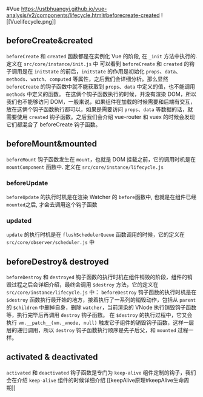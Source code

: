 #Vue
https://ustbhuangyi.github.io/vue-analysis/v2/components/lifecycle.html#beforecreate-created
![[Vuelifecycle.png]]
## beforeCreate&created
`beforeCreate` 和 `created` 函数都是在实例化 Vue 的阶段, 在 `_init` 方法中执行的. 定义在 `src/core/instance/init.js` 中
可以看到 `beforeCreate` 和 `created` 的钩子调用是在 `initState` 的前后，`initState` 的作用是初始化 `props`、`data`、`methods`、`watch`、`computed` 等属性，之后我们会详细分析。那么显然 `beforeCreate` 的钩子函数中就不能获取到 `props`、`data` 中定义的值，也不能调用 `methods` 中定义的函数。
在这俩个钩子函数执行的时候，并没有渲染 DOM，所以我们也不能够访问 DOM，一般来说，如果组件在加载的时候需要和后端有交互，放在这俩个钩子函数执行都可以，如果是需要访问 `props`、`data` 等数据的话，就需要使用 `created` 钩子函数。之后我们会介绍 vue-router 和 vuex 的时候会发现它们都混合了 beforeCreate 钩子函数。

## beforeMount&mounted
`beforeMount` 钩子函数发生在 `mount`，也就是 DOM 挂载之前，它的调用时机是在 `mountComponent` 函数中. 定义在 `src/core/instance/lifecycle.js`
### beforeUpdate
`beforeUpdate` 的执行时机是在渲染 Watcher 的 `before`函数中, 也就是在组件已经 `mounted`之后, 才会去调用这个钩子函数
### updated
`update` 的执行时机是在 `flushSchedulerQueue` 函数调用的时候，它的定义在 `src/core/observer/scheduler.js` 中

## beforeDestroy& destroyed
`beforeDestroy` 和 `destroyed` 钩子函数的执行时机在组件销毁的阶段，组件的销毁过程之后会详细介绍，最终会调用 `$destroy` 方法，它的定义在 `src/core/instance/lifecycle.js` 中：
`beforeDestroy` 钩子函数的执行时机是在 `$destroy` 函数执行最开始的地方，接着执行了一系列的销毁动作，包括从 `parent` 的 `$children` 中删掉自身，删除 `watcher`，当前渲染的 VNode 执行销毁钩子函数等，执行完毕后再调用 `destroy` 钩子函数。
在 `$destroy` 的执行过程中，它又会执行 `vm.__patch__(vm._vnode, null)` 触发它子组件的销毁钩子函数，这样一层层的递归调用，所以 `destroy` 钩子函数执行顺序是先子后父，和 `mounted` 过程一样。

## activated & deactivated
`activated` 和 `deactivated` 钩子函数是专门为 `keep-alive` 组件定制的钩子，我们会在介绍 `keep-alive` 组件的时候详细介绍 [[keepAlive原理#keepAlive生命周期]]